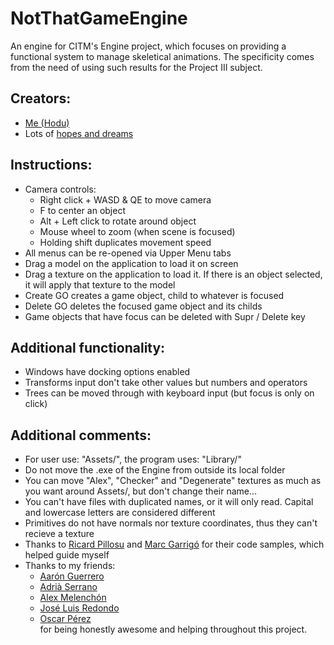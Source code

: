 # NotThatGameEngine
An engine for CITM's Engine project, which focuses on providing a functional system to manage skeletical animations. The specificity comes from the need of using such results for the Project III subject.

## Creators:
- [Me (Hodu)](https://github.com/ferba93)<br/>
- Lots of [hopes and dreams](https://images-na.ssl-images-amazon.com/images/I/91Hv6KacesL.jpg)<br/>

## Instructions:
- Camera controls:<br/>
	<ul>
	<li>Right click + WASD & QE to move camera</li>
	<li>F to center an object</li>
	<li>Alt + Left click to rotate around object</li>
	<li>Mouse wheel to zoom (when scene is focused)</li>
	<li>Holding shift duplicates movement speed</li>
	</ul>
- All menus can be re-opened via Upper Menu tabs<br/>
- Drag a model on the application to load it on screen<br/>
- Drag a texture on the application to load it. If there is an object selected, it will apply that texture to the model<br/>
- Create GO creates a game object, child to whatever is focused<br/>
- Delete GO deletes the focused game object and its childs<br/>
- Game objects that have focus can be deleted with Supr / Delete key<br/>

## Additional functionality:
- Windows have docking options enabled<br/>
- Transforms input don't take other values but numbers and operators<br/>
- Trees can be moved through with keyboard input (but focus is only on click)<br/>

## Additional comments:
- For user use: "Assets/", the program uses: "Library/" <br/>
- Do not move the .exe of the Engine from outside its local folder <br/>
- You can move "Alex", "Checker" and "Degenerate" textures as much as you want around Assets/, but don't change their name...<br/>
- You can't have files with duplicated names, or it will only read. Capital and lowercase letters are considered different<br/>
- Primitives do not have normals nor texture coordinates, thus they can't recieve a texture <br/>
- Thanks to [Ricard Pillosu](https://github.com/d0n3val/Edu-Game-Engine) and [Marc Garrigó](https://github.com/markitus18/Thor-Engine) for their code samples, which helped guide myself <br/>
- Thanks to my friends:<br/>
	- [Aarón Guerrero](https://github.com/AaronGCProg)<br/>
	- [Adrià Serrano](https://github.com/adriaserrano97)<br/>
	- [Alex Melenchón](https://github.com/AlexMelenchon)<br/>
	- [José Luis Redondo](https://github.com/jose-tello)<br/>
	- [Oscar Pérez](https://github.com/oscarpm5)<br/>
for being honestly awesome and helping throughout this project.<br/>


